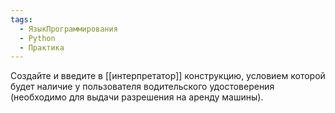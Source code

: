 ```yaml
---
tags:
  - ЯзыкПрограммирования
  - Python
  - Практика
---
```

Создайте и введите в [[интерпретатор]] конструкцию, условием которой будет наличие у пользователя водительского удостоверения (необходимо для выдачи разрешения на аренду машины).


